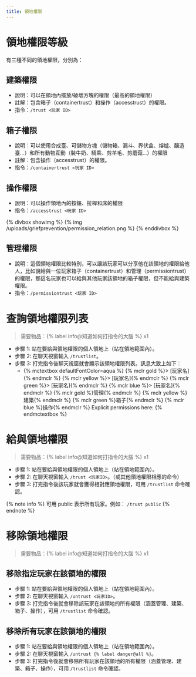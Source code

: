 ```yaml
---
title: 領地權限
---
```


# 領地權限等級

有三種不同的領地權限，分別為：

## 建築權限

* 說明：可以在領地內擺放/破壞方塊的權限（最高的領地權限）
* 註解：包含箱子（containertrust）和操作（accesstrust）的權限。
* 指令：`/trust <玩家 ID>`

## 箱子權限

* 說明：可以使用合成臺、可儲物方塊（儲物箱、漏斗、界伏盒、熔爐、釀造臺...）和所有動物互動（裝牛奶、騎乘、剪羊毛、剪蘑菇...）的權限
* 註解：包含操作（accesstrust）的權限。
* 指令：`/containertrust <玩家 ID>`

## 操作權限

* 說明：可以操作領地內的按鈕、拉桿和床的權限
* 指令：`/accesstrust <玩家 ID>`

{% divbox showimg %}
  {% img /uploads/griefprevention/permission_relation.png %}
{% enddivbox %}

## 管理權限

* 說明：這個領地權限比較特別，可以讓該玩家可以分享他在該領地的權限給他人，比如說給與一位玩家箱子（containertrust）和管理（permissiontrust）的權限，那這名玩家也可以給與其他玩家該領地的箱子權限，但不能給與建築權限。
* 指令：`/permissiontrust <玩家 ID>`

# 查詢領地權限列表

> 需要物品：{% label info@知道如何打指令的大腦 %} x1

* 步驟 1: 站在要給與領地權限的個人領地上（站在領地範圍內）。
* 步驟 2: 在聊天視窗輸入 `/trustlist`。
* 步驟 3: 打完指令後聊天視窗就會顯示該領地權限列表。訊息大致上如下：
  * {% mctextbox defaultFontColor=aqua %}
      {% mclr gold   %}> [玩家名]{% endmclr %}
      {% mclr yellow %}> [玩家名]{% endmclr %}
      {% mclr green  %}> [玩家名]{% endmclr %}
      {% mclr blue   %}> [玩家名]{% endmclr %}
      {% mclr gold   %}管理{% endmclr %} {% mclr yellow %}建築{% endmclr %} {% mclr green  %}箱子{% endmclr %} {% mclr blue   %}操作{% endmclr %}
      Explicit permissions here:
    {% endmctextbox %}

# 給與領地權限

> 需要物品：{% label info@知道如何打指令的大腦 %} x1

* 步驟 1: 站在要給與領地權限的個人領地上（站在領地範圍內）。
* 步驟 2: 在聊天視窗輸入 `/trust <玩家ID>`。（或其他領地權限相應的命令）
* 步驟 3: 打完指令後該玩家就會獲得相對應領地權限，可用 `/trustlist` 命令確認。

{% note info %}
可用 public 表示所有玩家。例如： `/trust public`
{% endnote %}

# 移除領地權限

> 需要物品：{% label info@知道如何打指令的大腦 %} x1

## 移除指定玩家在該領地的權限
* 步驟 1: 站在要給與領地權限的個人領地上（站在領地範圍內）。
* 步驟 2: 在聊天視窗輸入 `/untrust <玩家ID>`。
* 步驟 3: 打完指令後就會移除該玩家在該領地的所有權限（涵蓋管理、建築、箱子、操作），可用 `/trustlist` 命令確認。
## 移除所有玩家在該領地的權限
* 步驟 1: 站在要給與領地權限的個人領地上（站在領地範圍內）。
* 步驟 2: 在聊天視窗輸入 `/untrust {% label danger@all %}`。
* 步驟 3: 打完指令後就會移除所有玩家在該領地的所有權限（涵蓋管理、建築、箱子、操作），可用 `/trustlist` 命令確認。
